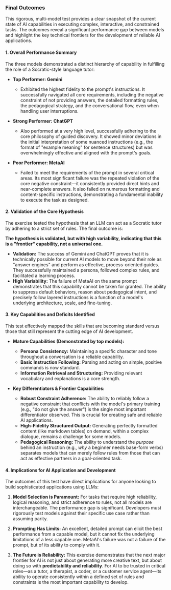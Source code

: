 ### Final Outcomes

This rigorous, multi-model test provides a clear snapshot of the current state of AI capabilities in executing complex, interactive, and constrained tasks. The outcomes reveal a significant performance gap between models and highlight the key technical frontiers for the development of reliable AI applications.

#### 1. Overall Performance Summary

The three models demonstrated a distinct hierarchy of capability in fulfilling the role of a Socratic-style language tutor:

* **Top Performer: Gemini**
    * Exhibited the highest fidelity to the prompt's instructions. It successfully navigated all core requirements, including the negative constraint of not providing answers, the detailed formatting rules, the pedagogical strategy, and the conversational flow, even when handling user interruptions.

* **Strong Performer: ChatGPT**
    * Also performed at a very high level, successfully adhering to the core philosophy of guided discovery. It showed minor deviations in the initial interpretation of some nuanced instructions (e.g., the format of "example meaning" for sentence structures) but was overwhelmingly effective and aligned with the prompt's goals.

* **Poor Performer: MetaAI**
    * Failed to meet the requirements of the prompt in several critical areas. Its most significant failure was the repeated violation of the core negative constraint—it consistently provided direct hints and near-complete answers. It also failed on numerous formatting and content-specific instructions, demonstrating a fundamental inability to execute the task as designed.

#### 2. Validation of the Core Hypothesis

The exercise tested the hypothesis that an LLM can act as a Socratic tutor by adhering to a strict set of rules. The final outcome is:

**The hypothesis is validated, but with high variability, indicating that this is a "frontier" capability, not a universal one.**

* **Validation:** The success of Gemini and ChatGPT proves that it is technically possible for current AI models to move beyond their role as "answer engines" and perform as effective, process-oriented guides. They successfully maintained a persona, followed complex rules, and facilitated a learning process.
* **High Variability:** The failure of MetaAI on the same prompt demonstrates that this capability cannot be taken for granted. The ability to suppress default behaviors, reason about pedagogical intent, and precisely follow layered instructions is a function of a model's underlying architecture, scale, and fine-tuning.

#### 3. Key Capabilities and Deficits Identified

This test effectively mapped the skills that are becoming standard versus those that still represent the cutting edge of AI development.

* **Mature Capabilities (Demonstrated by top models):**
    * **Persona Consistency:** Maintaining a specific character and tone throughout a conversation is a reliable capability.
    * **Basic Instruction Following:** Parsing and acting on simple, positive commands is now standard.
    * **Information Retrieval and Structuring:** Providing relevant vocabulary and explanations is a core strength.

* **Key Differentiators & Frontier Capabilities:**
    * **Robust Constraint Adherence:** The ability to reliably follow a negative constraint that conflicts with the model's primary training (e.g., "do not give the answer") is the single most important differentiator observed. This is crucial for creating safe and reliable AI applications.
    * **High-Fidelity Structured Output:** Generating perfectly formatted content (like markdown tables) on demand, within a complex dialogue, remains a challenge for some models.
    * **Pedagogical Reasoning:** The ability to understand the *purpose* behind an instruction (e.g., *why* a beginner needs base-form verbs) separates models that can merely follow rules from those that can act as effective partners in a goal-oriented task.

#### 4. Implications for AI Application and Development

The outcomes of this test have direct implications for anyone looking to build sophisticated applications using LLMs:

1.  **Model Selection is Paramount:** For tasks that require high reliability, logical reasoning, and strict adherence to rules, not all models are interchangeable. The performance gap is significant. Developers must rigorously test models against their specific use case rather than assuming parity.

2.  **Prompting Has Limits:** An excellent, detailed prompt can elicit the best performance from a capable model, but it cannot fix the underlying limitations of a less capable one. MetaAI's failure was not a failure of the prompt, but of its ability to comply with it.

3.  **The Future is Reliability:** This exercise demonstrates that the next major frontier for AI is not just about generating more creative text, but about doing so with **predictability and reliability**. For AI to be trusted in critical roles—as a tutor, a therapist, a coder, or a customer service agent—its ability to operate consistently within a defined set of rules and constraints is the most important capability to develop.